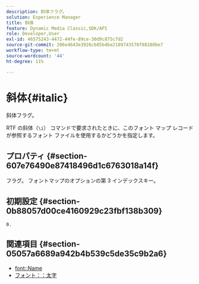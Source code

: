 ```yaml
---
description: 斜体フラグ。
solution: Experience Manager
title: 斜体
feature: Dynamic Media Classic,SDK/API
role: Developer,User
exl-id: 46575243-4472-44fe-89ce-30d9c875c7d2
source-git-commit: 206e4643e3926cb85b4be2189743578f88180be7
workflow-type: tm+mt
source-wordcount: '44'
ht-degree: 11%

---
```


# 斜体{#italic}

斜体フラグ。

RTF の斜体（`\i`） コマンドで要求されたときに、このフォント マップ レコードが参照するフォント ファイルを使用するかどうかを指定します。

## プロパティ {#section-607e76490e87418496d1c6763018a14f}

フラグ。 フォントマップのオプションの第 3 インデックスキー。

## 初期設定 {#section-0b88057d00ce4160929c23fbf138b309}

`0.`

## 関連項目 {#section-05057a6689a942b4b539c5de35c9b2a6}

* [font::Name](r-name-font.md#reference_C55889877DC54AABB60734DCDE86EE76)
* [フォント：：太字](../../../../../is-api/image-catalog/image-serving-api-ref/c-image-catalog-reference/c-font-map-reference/r-bold-font.md#reference-f7b017ef67574a29abfc3954ab64159c)
